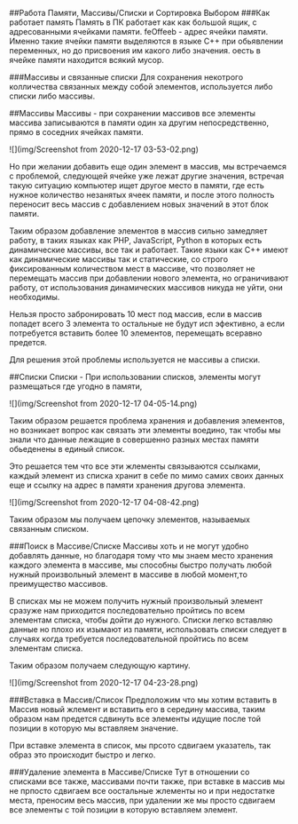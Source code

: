 ##Работа Памяти, Массивы/Списки и Сортировка Выбором
###Как работает память
Память в ПК работает как как большой ящик, с адресованными ячейками
памяти. feOffeeb - адрес ячейки памяти. Именно такие ячейки памяти 
выделяются в языке С++ при обьявлении переменных, но до присвоения
им какого либо значения. оесть в ячейке памяти находится всякий мусор.

###Массивы и связанные списки
Для сохранения некотрого колличества связанных между собой элементов,
используется либо списки либо массивы.

##Массивы
Массивы - при сохранении массивов все элементы массива записываются 
в памяти один ха другим непосредственно, прямо в соседних ячейках 
памяти.

![](img/Screenshot from 2020-12-17 03-53-02.png)

Но при желании добавить еще один элемент в массив, мы встречаемся с 
проблемой, следующей ячейке уже лежат другие значения, встречая 
такую ситуацию компьютер ищет другое место в памяти, где есть
нужное количество незанятых ячеек памяти, и после этого полность
переносит весь массив с добавлением новых значений в этот блок 
памяти.

Таким образом добавление элементов в массив сильно замедляет работу,
в таких языках как PHP, JavaScript, Python в которых есть 
динамические массивы, все так и работает. Такие языки как С++ 
имеют как динамические массивы так и статические, со строго 
фиксированным количеством мест в массиве, что позволяет не перемещать
массив при добавлении нового элемента, но ограничивают работу, от 
использования динамических массивов никуда не уйти, они необходимы.

Нельзя просто забронировать 10 мест под массив, если в массив попадет 
всего 3 элемента то остальные не будут исп эфективно, а если 
потребуется вставить более 10 элементов, перемещать всеравно предется.

Для решения этой проблемы используется не массивы а списки.

##Списки
Списки - При использовании списков, элементы могут размещаться где 
угодно в памяти, 

![](img/Screenshot from 2020-12-17 04-05-14.png)

Таким образом решается проблема хранения и добавления элементов,
но возникает вопрос как связать эти элементы воедино, так чтобы
мы знали что данные лежащие в совершенно разных местах памяти 
обьеденены в единый список.

Это решается тем что все эти жлементы связываются ссылками, каждый
элемент из списка хранит в себе по мимо самих своих данных еще и 
ссылку на адрес в памяти хранения другова элемента.

![](img/Screenshot from 2020-12-17 04-08-42.png)

Таким образом мы получаем цепочку элементов, называемых связанным
списком.

###Поиск в Массиве/Списке
Массивы хоть и не могут удобно добавлять данные, но благодаря тому 
что мы знаем место хранения каждого элемента в массиве, мы способны 
быстро получать любой нужный произвольный элемент в массиве в любой
момент,то преимущество массивов.

В списках мы не можем получить нужный произвольный элемент сразуже
нам приходится последовательно пройтись по всем элементам списка,
чтобы дойти до нужного. Списки легко вставляю данные но плохо их 
изымают из памяти, использовать списки следует в случаях когда 
требуется последовательной пройтись по всем элементам списка.

Таким образом получаем следующую картину.

![](img/Screenshot from 2020-12-17 04-23-28.png)

###Вставка в Массив/Список
Предположим что мы хотим вставить в Массив новый жлемент и вставить 
его в середину массива, таким образом нам предется сдвинуть все 
элементы идущие после той позиции в которую мы вставляем значение.

При вставке элемента в список, мы прсото сдвигаем указатель, 
так образ это происходит быстро и легко.

###Удаление элемента в Массиве/Списке
Тут в отношении со списками все также, массивами почти также,
при вставке в массив мы не прпосто сдвигаем все оостальные жлементы
но и при недостатке места, преносим весь массив, при удалении же мы 
просто сдвигаем все элементы с той позиции в которую вставляем
элемент.


